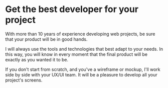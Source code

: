 # Get the best developer for your project 
With more than 10 years of experience developing web projects, be sure that your product will be in good hands.

I will always use the tools and technologies that best adapt to your needs. In this way, you will know in every moment that the final product will be exactly as you wanted it to be.

If you don't start from scratch, and you've a wireframe or mockup, I'll work side by side with your UX/UI team. It will be a pleasure to develop all your project's screens.
